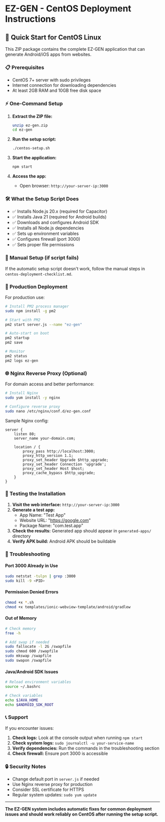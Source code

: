 # EZ-GEN - CentOS Deployment Instructions

## 🚀 **Quick Start for CentOS Linux**

This ZIP package contains the complete EZ-GEN application that can generate Android/iOS apps from websites.

### **📋 Prerequisites**
- CentOS 7+ server with sudo privileges
- Internet connection for downloading dependencies
- At least 2GB RAM and 10GB free disk space

### **⚡ One-Command Setup**

1. **Extract the ZIP file:**
   ```bash
   unzip ez-gen.zip
   cd ez-gen
   ```

2. **Run the setup script:**
   ```bash
   ./centos-setup.sh
   ```

3. **Start the application:**
   ```bash
   npm start
   ```

4. **Access the app:**
   - Open browser: `http://your-server-ip:3000`

### **🛠️ What the Setup Script Does**

- ✅ Installs Node.js 20.x (required for Capacitor)
- ✅ Installs Java 21 (required for Android builds)
- ✅ Downloads and configures Android SDK
- ✅ Installs all Node.js dependencies
- ✅ Sets up environment variables
- ✅ Configures firewall (port 3000)
- ✅ Sets proper file permissions

### **🔧 Manual Setup (if script fails)**

If the automatic setup script doesn't work, follow the manual steps in `centos-deployment-checklist.md`.

### **🎯 Production Deployment**

For production use:

```bash
# Install PM2 process manager
sudo npm install -g pm2

# Start with PM2
pm2 start server.js --name "ez-gen"

# Auto-start on boot
pm2 startup
pm2 save

# Monitor
pm2 status
pm2 logs ez-gen
```

### **🌐 Nginx Reverse Proxy (Optional)**

For domain access and better performance:

```bash
# Install Nginx
sudo yum install -y nginx

# Configure reverse proxy
sudo nano /etc/nginx/conf.d/ez-gen.conf
```

Sample Nginx config:
```nginx
server {
    listen 80;
    server_name your-domain.com;
    
    location / {
        proxy_pass http://localhost:3000;
        proxy_http_version 1.1;
        proxy_set_header Upgrade $http_upgrade;
        proxy_set_header Connection 'upgrade';
        proxy_set_header Host $host;
        proxy_cache_bypass $http_upgrade;
    }
}
```

### **📱 Testing the Installation**

1. **Visit the web interface:** `http://your-server-ip:3000`
2. **Generate a test app:**
   - App Name: "Test App"
   - Website URL: "https://google.com"
   - Package Name: "com.test.app"
3. **Check the results:** Generated app should appear in `generated-apps/` directory
4. **Verify APK build:** Android APK should be buildable

### **🐛 Troubleshooting**

#### **Port 3000 Already in Use**
```bash
sudo netstat -tulpn | grep :3000
sudo kill -9 <PID>
```

#### **Permission Denied Errors**
```bash
chmod +x *.sh
chmod +x templates/ionic-webview-template/android/gradlew
```

#### **Out of Memory**
```bash
# Check memory
free -h

# Add swap if needed
sudo fallocate -l 2G /swapfile
sudo chmod 600 /swapfile
sudo mkswap /swapfile
sudo swapon /swapfile
```

#### **Java/Android SDK Issues**
```bash
# Reload environment variables
source ~/.bashrc

# Check variables
echo $JAVA_HOME
echo $ANDROID_SDK_ROOT
```

### **📞 Support**

If you encounter issues:

1. **Check logs:** Look at the console output when running `npm start`
2. **Check system logs:** `sudo journalctl -u your-service-name`
3. **Verify dependencies:** Run the commands in the troubleshooting section
4. **Check firewall:** Ensure port 3000 is accessible

### **🔒 Security Notes**

- Change default port in `server.js` if needed
- Use Nginx reverse proxy for production
- Consider SSL certificate for HTTPS
- Regular system updates: `sudo yum update`

---

**The EZ-GEN system includes automatic fixes for common deployment issues and should work reliably on CentOS after running the setup script.**
